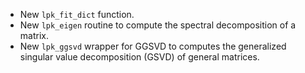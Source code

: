 * New `lpk_fit_dict` function.
* New `lpk_eigen` routine to compute the spectral decomposition of a matrix.
* New `lpk_ggsvd` wrapper for GGSVD to computes the generalized singular value
  decomposition (GSVD) of general matrices.
